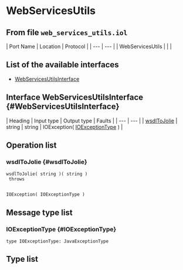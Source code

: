 # WebServicesUtils

## From file `web_services_utils.iol`

| Port Name | Location | Protocol |
| --- | --- |
| WebServicesUtils |  |  |

## List of the available interfaces

* [WebServicesUtilsInterface](webservicesutils.md#WebServicesUtilsInterface)

## Interface WebServicesUtilsInterface {#WebServicesUtilsInterface}

| Heading | Input type | Output type | Faults |
| --- | --- |
| [wsdlToJolie](webservicesutils.md#wsdlToJolie) | string  | string  |  IOException\( [IOExceptionType](webservicesutils.md#IOExceptionType) \)    |

## Operation list

### wsdlToJolie {#wsdlToJolie}

```text
wsdlToJolie( string )( string )
 throws


IOException( IOExceptionType )
```

## Message type list

### IOExceptionType {#IOExceptionType}

```text
type IOExceptionType: JavaExceptionType
```

## Type list

